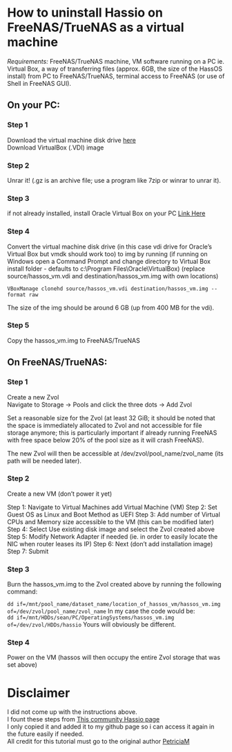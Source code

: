 

# How to uninstall Hassio on FreeNAS/TrueNAS as a virtual machine

*Requirements:* FreeNAS/TrueNAS machine, VM software running on a PC ie. Virtual Box, a way of transferring files (approx. 6GB, the size of the HassOS install) from PC to FreeNAS/TrueNAS, terminal access to FreeNAS (or use of Shell in FreeNAS GUI).

## On your PC:

### Step 1
Download the virtual machine disk drive [here](https://www.home-assistant.io/installation/alternative)  
Download VirtualBox (.VDI) image  

### Step 2  
Unrar it! (.gz is an archive file; use a program like 7zip or winrar to unrar it).

### Step 3
if not already installed, install Oracle Virtual Box on your PC [Link Here](https://www.virtualbox.org/wiki/Downloads)

### Step 4
Convert the virtual machine disk drive (in this case vdi drive for Oracle’s Virtual Box but vmdk should work too) to img by running (if running on Windows open a Command Prompt and change directory to Virtual Box install folder - defaults to c:\Program Files\Oracle\VirtualBox)
(replace source/hassos_vm.vdi and destination/hassos_vm.img with own locations)

`VBoxManage clonehd source/hassos_vm.vdi destination/hassos_vm.img --format raw`

The size of the img should be around 6 GB (up from 400 MB for the vdi).

### Step 5
Copy the hassos_vm.img to FreeNAS/TrueNAS

## On FreeNAS/TrueNAS:

### Step 1
Create a new Zvol  
Navigate to Storage -> Pools and click the three dots -> Add Zvol

Set a reasonable size for the Zvol (at least 32 GiB; it should be noted that the space is immediately allocated to Zvol and not accessible for file storage anymore; this is particularly important if already running FreeNAS with free space below 20% of the pool size as it will crash FreeNAS).

The new Zvol will then be accessible at /dev/zvol/pool_name/zvol_name (its path will be needed later).

### Step 2
Create a new VM (don’t power it yet)

Step 1: Navigate to Virtual Machines add Virtual Machine (VM)
Step 2: Set Guest OS as Linux and Boot Method as UEFI
Step 3: Add number of Virtual CPUs and Memory size accessible to the VM (this can be modified later)
Step 4: Select Use existing disk image and select the Zvol created above
Step 5: Modify Network Adapter if needed (ie. in order to easily locate the NIC when router leases its IP)
Step 6: Next (don’t add installation image)
Step 7: Submit

### Step 3
Burn the hassos_vm.img to the Zvol created above by running the following command:

`dd if=/mnt/pool_name/dataset_name/location_of_hassos_vm/hassos_vm.img of=/dev/zvol/pool_name/zvol_name`
In my case the code would be:  
`dd if=/mnt/HDDs/sean/PC/OperatingSystems/hassos_vm.img of=/dev/zvol/HDDs/hassio` Yours will obviously be different.

### Step 4
Power on the VM (hassos will then occupy the entire Zvol storage that was set above)





# Disclaimer
I did not come up with the instructions above.  
I fount these steps from [This community Hassio page](https://community.home-assistant.io/t/alternative-way-of-running-hassos-full-os-on-freenas-without-iocage-or-docker/133738)  
I only copied it and added it to my github page so i can access it again in the future easily if needed.  
All credit for this tutorial must go to the original author [PetriciaM](https://community.home-assistant.io/u/Petrica/summary)
